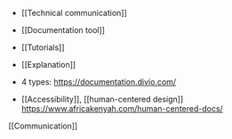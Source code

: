   - [[Technical communication]]
  - [[Documentation tool]]
  - [[Tutorials]]
  - [[Explanation]]

  - 4 types: https://documentation.divio.com/

  - [[Accessibility]],  [[human-centered design]]
    https://www.africakenyah.com/human-centered-docs/

[[Communication]]